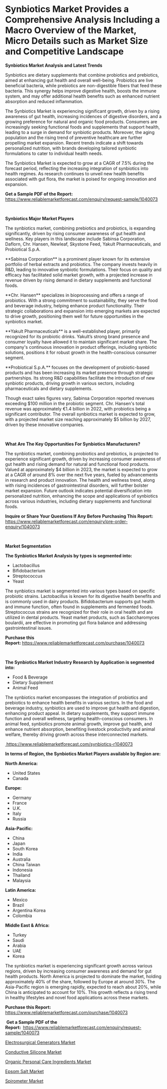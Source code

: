 <p><h1>Synbiotics Market Provides a Comprehensive Analysis Including a Macro Overview of the Market, Micro Details such as Market Size and Competitive Landscape</h1></p><p><strong>Synbiotics Market Analysis and Latest Trends</strong></p>
<p><p>Synbiotics are dietary supplements that combine probiotics and prebiotics, aimed at enhancing gut health and overall well-being. Probiotics are live beneficial bacteria, while prebiotics are non-digestible fibers that feed these bacteria. This synergy helps improve digestive health, boosts the immune system, and may offer additional health benefits such as enhanced nutrient absorption and reduced inflammation.</p><p>The Synbiotics Market is experiencing significant growth, driven by a rising awareness of gut health, increasing incidences of digestive disorders, and a growing preference for natural and organic food products. Consumers are increasingly seeking functional foods and supplements that support health, leading to a surge in demand for synbiotic products. Moreover, the aging population and the rising trend of preventive healthcare are further propelling market expansion. Recent trends indicate a shift towards personalized nutrition, with brands developing tailored synbiotic formulations to cater to individual health needs.</p><p>The Synbiotics Market is expected to grow at a CAGR of 7.5% during the forecast period, reflecting the increasing integration of synbiotics into health regimes. As research continues to unveil new health benefits associated with gut flora, the market is poised for ongoing innovation and expansion.</p></p>
<p><strong>Get a Sample PDF of the Report:&nbsp;</strong> <a href="https://www.reliablemarketforecast.com/enquiry/request-sample/1040073?utm_campaign=1169&utm_medium=2&utm_source=Github&utm_content=ia&utm_term=07112024&utm_id=synbiotics">https://www.reliablemarketforecast.com/enquiry/request-sample/1040073</a></p>
<p>&nbsp;</p>
<p><strong>Synbiotics Major Market Players</strong></p>
<p><p>The synbiotics market, combining prebiotics and probiotics, is expanding significantly, driven by rising consumer awareness of gut health and wellness. Key players in this landscape include Sabinsa Corporation, Daflorn, Chr. Hansen, Newleaf, Skystone Feed, Yakult Pharmaceuticals, and Probiotical S.p.A.</p><p>**Sabinsa Corporation** is a prominent player known for its extensive portfolio of herbal extracts and probiotics. The company invests heavily in R&D, leading to innovative synbiotic formulations. Their focus on quality and efficacy has facilitated solid market growth, with a projected increase in revenue driven by rising demand in dietary supplements and functional foods.</p><p>**Chr. Hansen** specializes in bioprocessing and offers a range of probiotics. With a strong commitment to sustainability, they serve the food and beverage industry, helping enhance product functionality. Their strategic collaborations and expansion into emerging markets are expected to drive growth, positioning them well for future opportunities in the synbiotics market.</p><p>**Yakult Pharmaceuticals** is a well-established player, primarily recognized for its probiotic drinks. Yakult’s strong brand presence and consumer loyalty have allowed it to maintain significant market share. The company's continuous innovation in product offerings, including synbiotic solutions, positions it for robust growth in the health-conscious consumer segment.</p><p>**Probiotical S.p.A.** focuses on the development of probiotic-based products and has been increasing its market presence through strategic partnerships. Its strong R&D capabilities facilitate the introduction of new synbiotic products, driving growth in various sectors, including pharmaceuticals and dietary supplements.</p><p>Though exact sales figures vary, Sabinsa Corporation reported revenues exceeding $100 million in the probiotic segment. Chr. Hansen's total revenue was approximately €1.4 billion in 2022, with probiotics being a significant contributor. The overall synbiotics market is expected to grow, with a projected market size reaching approximately $5 billion by 2027, driven by these innovative companies.</p></p>
<p>&nbsp;</p>
<p><strong>What Are The Key Opportunities For Synbiotics Manufacturers?</strong></p>
<p><p>The synbiotics market, combining probiotics and prebiotics, is projected to experience significant growth, driven by increasing consumer awareness of gut health and rising demand for natural and functional food products. Valued at approximately $4 billion in 2023, the market is expected to grow at a CAGR of around 8% over the next five years, fueled by advancements in research and product innovation. The health and wellness trend, along with rising incidences of gastrointestinal disorders, will further bolster market expansion. Future outlook indicates potential diversification into personalized nutrition, enhancing the scope and applications of synbiotics across various industries, including dietary supplements and functional foods.</p></p>
<p><strong>Inquire or Share Your Questions If Any Before Purchasing This Report:</strong> <a href="https://www.reliablemarketforecast.com/enquiry/pre-order-enquiry/1040073?utm_campaign=1169&utm_medium=2&utm_source=Github&utm_content=ia&utm_term=07112024&utm_id=synbiotics">https://www.reliablemarketforecast.com/enquiry/pre-order-enquiry/1040073</a></p>
<p>&nbsp;</p>
<p><strong>Market Segmentation</strong></p>
<p><strong>The Synbiotics Market Analysis by types is segmented into:</strong></p>
<p><ul><li>Lactobacillus</li><li>Bifidobacterium</li><li>Streptococcus</li><li>Yeast</li></ul></p>
<p><p>The synbiotics market is segmented into various types based on specific probiotic strains. Lactobacillus is known for its digestive health benefits and is commonly used in dairy products. Bifidobacterium supports gut health and immune function, often found in supplements and fermented foods. Streptococcus strains are recognized for their role in oral health and are utilized in dental products. Yeast market products, such as Saccharomyces boulardii, are effective in promoting gut flora balance and addressing gastrointestinal issues.</p></p>
<p><strong>Purchase this Report:&nbsp;</strong><a href="https://www.reliablemarketforecast.com/purchase/1040073?utm_campaign=1169&utm_medium=2&utm_source=Github&utm_content=ia&utm_term=07112024&utm_id=synbiotics">https://www.reliablemarketforecast.com/purchase/1040073</a></p>
<p>&nbsp;</p>
<p><strong>The Synbiotics Market Industry Research by Application is segmented into:</strong></p>
<p><ul><li>Food & Beverage</li><li>Dietary Supplement</li><li>Animal Feed</li></ul></p>
<p><p>The synbiotics market encompasses the integration of probiotics and prebiotics to enhance health benefits in various sectors. In the food and beverage industry, synbiotics are used to improve gut health and digestion, enhancing product appeal. In dietary supplements, they support immune function and overall wellness, targeting health-conscious consumers. In animal feed, synbiotics promote animal growth, improve gut health, and enhance nutrient absorption, benefiting livestock productivity and animal welfare, thereby driving growth across these interconnected markets.</p></p>
<p><a href="https://www.reliablemarketforecast.com/synbiotics-r1040073?utm_campaign=1169&utm_medium=2&utm_source=Github&utm_content=ia&utm_term=07112024&utm_id=synbiotics">&nbsp;https://www.reliablemarketforecast.com/synbiotics-r1040073</a></p>
<p><strong>In terms of Region, the Synbiotics Market Players available by Region are:</strong></p>
<p>
    <p> <strong> North America: </strong>
        <ul>
            <li>United States</li>
            <li>Canada</li>
        </ul>
        </p> 
    <p> <strong> Europe: </strong>
        <ul>
            <li>Germany</li>
            <li>France</li>
            <li>U.K.</li>
            <li>Italy</li>
            <li>Russia</li>
        </ul>
        </p> 
    <p> <strong> Asia-Pacific: </strong>
        <ul>
            <li>China</li>
            <li>Japan</li>
            <li>South Korea</li>
            <li>India</li>
            <li>Australia</li>
            <li>China Taiwan</li>
            <li>Indonesia</li>
            <li>Thailand</li>
            <li>Malaysia</li>
        </ul>
        </p> 
    <p> <strong> Latin America: </strong>
        <ul>
            <li>Mexico</li>
            <li>Brazil</li>
            <li>Argentina Korea</li>
            <li>Colombia</li>
        </ul>
        </p> 
    <p> <strong> Middle East & Africa: </strong>
        <ul>
            <li>Turkey</li>
            <li>Saudi</li>
            <li>Arabia</li>
            <li>UAE</li>
            <li>Korea</li>
        </ul>
    </p>
    </p>
<p><p>The synbiotics market is experiencing significant growth across various regions, driven by increasing consumer awareness and demand for gut health products. North America is projected to dominate the market, holding approximately 40% of the share, followed by Europe at around 30%. The Asia-Pacific region is emerging rapidly, expected to reach about 20%, while China is anticipated to account for 10%. This growth reflects a rising trend in healthy lifestyles and novel food applications across these markets.</p></p>
<p><strong>Purchase this Report: </strong><a href="https://www.reliablemarketforecast.com/purchase/1040073?utm_campaign=1169&utm_medium=2&utm_source=Github&utm_content=ia&utm_term=07112024&utm_id=synbiotics">https://www.reliablemarketforecast.com/purchase/1040073</a></p>
<p>&nbsp;<strong>Get a Sample PDF of the Report:&nbsp;&nbsp;</strong><a href="https://www.reliablemarketforecast.com/enquiry/request-sample/1040073?utm_campaign=1169&utm_medium=2&utm_source=Github&utm_content=ia&utm_term=07112024&utm_id=synbiotics">https://www.reliablemarketforecast.com/enquiry/request-sample/1040073</a></p>
<p><strong></strong></p>
<p><p><a href="https://issuu.com/reportprime-2/docs/electrosurgical-generators-market-s_233632140a44f4?utm_campaign=1169&utm_medium=2&utm_source=Github&utm_content=ia&utm_term=07112024&utm_id=synbiotics">Electrosurgical Generators Market</a></p><p><a href="https://github.com/fletaw9bs/Market-Research-Report-List-1/blob/main/conductive-silicone-market.md?utm_campaign=1169&utm_medium=2&utm_source=Github&utm_content=ia&utm_term=07112024&utm_id=synbiotics">Conductive Silicone Market</a></p><p><a href="https://github.com/johnieimmarta/Market-Research-Report-List-1/blob/main/organic-personal-care-ingredients-market.md?utm_campaign=1169&utm_medium=2&utm_source=Github&utm_content=ia&utm_term=07112024&utm_id=synbiotics">Organic Personal Care Ingredients Market</a></p><p><a href="https://github.com/connornew3y/Market-Research-Report-List-1/blob/main/epsom-salt-market.md?utm_campaign=1169&utm_medium=2&utm_source=Github&utm_content=ia&utm_term=07112024&utm_id=synbiotics">Epsom Salt Market</a></p><p><a href="https://issuu.com/reportprime-2/docs/spirometer-market-size-2030.pptx_4ad21fa4993ca9?utm_campaign=1169&utm_medium=2&utm_source=Github&utm_content=ia&utm_term=07112024&utm_id=synbiotics">Spirometer Market</a></p></p>